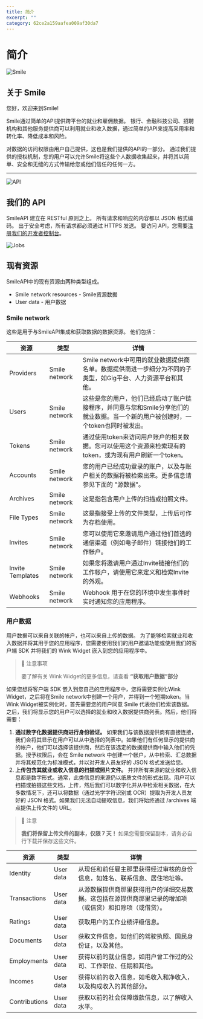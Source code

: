 ```yaml
---
title: 简介  
excerpt: ""  
category: 62ce2a159aafea009af30da7  
---
```


# 简介

<!-- focus: false -->
![Smile](https://img.icons8.com/material-outlined/50/000000/smiling.png)


##  关于 Smile
您好，欢迎来到Smile!

Smile通过简单的API提供跨平台的就业和雇佣数据。 银行、金融科技公司、招聘机构和其他服务提供商可以利用就业和收入数据，通过简单的API来提高采用率和转化率、降低成本和风险。

对数据的访问权限由用户自己提供，这也是我们提供的API的一部分。 通过我们提供的授权机制，您的用户可以允许Smile将这些个人数据收集起来，并将其以简单、安全和无缝的方式传输给您或他们信任的任何一方。 

---
<!-- focus: false -->
![API](https://img.icons8.com/glyph-neue/50/000000/api.png)
 

##  我们的 API
SmileAPI 建立在 RESTful 原则之上。 所有请求和响应的内容都以 JSON 格式编码。 出于安全考虑，所有请求都必须通过 HTTPS 发送。 要访问 API，您需要[注册我们的开发者控制台](https://portal.getsmileapi.com)。

<!-- focus: false -->
![Jobs](https://img.icons8.com/ios-filled/50/000000/find-matching-job.png)

## 现有资源
SmileAPI中的现有资源由两种类型组成。
- Smile network resources - Smile资源数据
- User data - 用户数据

### Smile network
这些是用于与SmileAPI集成和获取数据的数据资源。 他们包括：

| 资源 | 类型    | 详情 |
|----------|---------|-------------|
| Providers | Smile network | Smile network中可用的就业数据提供商名单。数据提供商进一步细分为不同的子类型，如Gig平台、人力资源平台和其他。 |
| Users | Smile network | 这些是您的用户，他们已经启动了账户链接程序，并同意与您和Smile分享他们的就业数据。当一个新的用户被创建时，一个token也同时被发出。 |
| Tokens | Smile network |通过使用token来访问用户账户的相关数据。您可以使用这个资源来检索现有的token，或为现有用户刷新一个token。 |
| Accounts | Smile network |您的用户已经成功登录的账户，以及与账户相关的数据将被检索出来。更多信息请参见下面的 "源数据"。 |
| Archives | Smile network | 这是指包含用户上传的扫描或拍照文件。 |
| File Types | Smile network | 这是指接受上传的文件类型，上传后可作为存档使用。 | 
| Invites | Smile network | 您可以使用它来邀请用户通过他们首选的通信渠道（例如电子邮件）链接他们的工作帐户。 |
| Invite Templates | Smile network |如果您将邀请用户通过Invite链接他们的工作帐户，请使用它来定义和检索Invite的外观。  |
| Webhooks | Smile network | Webhook 用于在您的环境中发生事件时实时通知您的应用程序。  |



### 用户数据
用户数据可以来自关联的帐户，也可以来自上传的数据。 为了能够检索就业和收入数据并将其用于您的应用程序，您需要使用我们的用户邀请功能或使用我们的客户端 SDK 并将我们的 Wink Widget 嵌入到您的应用程序中。
> 📘 注意事项
> 
> 要了解有关 Wink Widget的更多信息，请查看 **“获取用户数据”部分**

如果您想将客户端 SDK 嵌入到您自己的应用程序中，您将需要实例化Wink Widget，之后将在Smile network中创建一个用户，并得到一个短期token。当Wink Widget被实例化时，首先需要您的用户同意 Smile 代表他们检索该数据。之后，我们将显示您的用户可以选择的就业和收入数据提供商列表。然后，他们将需要：

1. **通过数字化数据提供商进行身份验证。** 如果我们与该数据提供商有直接连接，我们会将其显示在用户可以从中选择的列表中。如果他们有任何显示的提供商的帐户，他们可以选择该提供商，然后在该选定的数据提供商中输入他们的凭据。授予权限后，会在 Smile network 中创建一个帐户，从中检索、汇总数据并将其规范化为标准模式，并以对开发人员友好的 JSON 格式发送给您。
2. **上传包含其就业或收入信息的扫描或照片文件。** 并非所有来源的就业和收入信息都是数字形式。通常，此类信息的来源仍以纸质文件的形式出现。用户可以扫描或拍摄这些文档，上传，然后我们可以数字化并从中检索相关数据，在大多数情况下，还可以将数据（通过光学字符识别或 OCR）提取为开发人员友好的 JSON 格式。如果我们无法自动提取信息，我们将始终通过 /archives 端点提供上传文件的 URL。
> 🚧 注意
> 
> **我们将保留上传文件的副本，仅限 7 天！** 如果您需要保留副本，请务必自行下载并保存这些文件。


| 资源 | 类型    | 详情 |
|----------|---------|-------------|
| Identity | User data | 从现任和前任雇主那里获得经过审核的身份信息，如姓名、联系信息、居住地址等。|
| Transactions |User data | 从源数据提供商那里获得用户的详细交易数据。这包括在源提供商那里记录的增加项（或信贷）和扣除项（或借贷）。|
| Ratings | User data | 获取用户的工作业绩评级信息。 |  
| Documents | User data | 获取文件信息，如他们的驾驶执照、国民身份证，以及其他。|  
| Employments | User data | 获得以前的就业信息，如用户曾工作过的公司、工作职位、任期和其他。|  
| Incomes | User data | 获得以前的收入信息，如毛收入和净收入，以及构成收入的其他部分。|  
| Contributions | User data | 获取以前的社会保障缴款信息，以了解收入水平。|  
<!--
| Assets | Source data | Get information on assets owned or used for their employment such as motor vehicles, motorcycles and others.|  
| Schools | Source data | Get previous educational history such as school, degree, years attended and so on.|  
-->